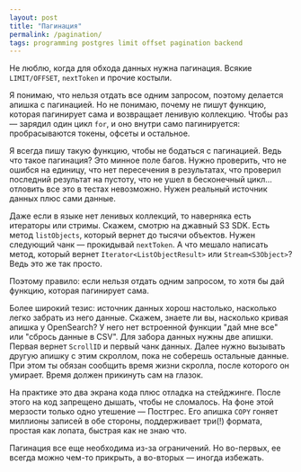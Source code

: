 ```yaml
---
layout: post
title: "Пагинация"
permalink: /pagination/
tags: programming postgres limit offset pagination backend
---
```


Не люблю, когда для обхода данных нужна пагинация. Всякие `LIMIT/OFFSET`,
`nextToken` и прочие костыли.

Я понимаю, что нельзя отдать все одним запросом, поэтому делается апишка с
пагинацией. Но не понимаю, почему не пишут функцию, которая пагинирует сама и
возвращает ленивую коллекцию. Чтобы раз — зарядил один цикл `for`, и оно внутри
само пагинируется: пробрасываются токены, офсеты и остальное.

Я всегда пишу такую функцию, чтобы не бодаться с пагинацией. Ведь что такое
пагинация? Это минное поле багов. Нужно проверить, что не ошибся на единицу, что
нет пересечения в результатах, что проверил последний результат на пустоту, что
не ушел в бесконечный цикл... отловить все это в тестах невозможно. Нужен
реальный источник данных плюс сами данные.

Даже если в языке нет ленивых коллекций, то наверняка есть итераторы или
стримы. Скажем, смотрю на джавный S3 SDK. Есть метод `listObjects`, который
вернет до тысячи объектов. Нужен следующий чанк — прокидывай `nextToken`. А что
мешало написать метод, который вернет `Iterator<ListObjectResult>` или
`Stream<S3Object>`? Ведь это же так просто.

Поэтому правило: если нельзя отдать одним запросом, то хотя бы дай функцию,
которая пагинирует сама.

Более широкий тезис: источник данных хорош настолько, насколько легко забрать из
него данные. Скажем, знаете ли вы, насколько кривая апишка у OpenSearch? У него
нет встроенной функции "дай мне все" или "сбрось данные в CSV". Для забора
данных нужны две апишки. Первая вернет `ScrollID` и первый чанк данных. Далее
нужно вызывать другую апишку с этим скроллом, пока не соберешь остальные
данные. При этом ты обязан сообщить время жизни скролла, после которого он
умирает. Время должен прикинуть сам на глазок.

На практике это два экрана кода плюс отладка на стейджинге. После этого на код
запрещено дышать, чтобы не сломалось. На фоне этой мерзости только одно утешение
— Постгрес. Его апишка `COPY` гоняет миллионы записей в обе стороны,
поддерживает три(!) формата, простая как лопата, быстрая как не знаю что.

Пагинация все еще необходима из-за ограничений. Но во-первых, ее всегда можно
чем-то прикрыть, а во-вторых — иногда избежать.
